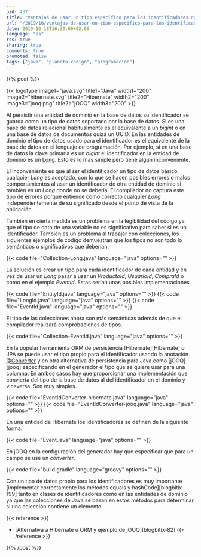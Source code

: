 ```yaml
---
pid: 437
title: "Ventajas de usar un tipo específico para los identificadores de las entidades en vez de un tipo básico"
url: "/2019/10/ventajas-de-usar-un-tipo-especifico-para-los-identificadores-de-las-entidades-en-vez-de-un-tipo-basico/"
date: 2019-10-18T16:30:00+02:00
language: "es"
rss: true
sharing: true
comments: true
promoted: false
tags: ["java", "planeta-codigo", "programacion"]
---
```


{{% post %}}

{{< logotype image1="java.svg" title1="Java" width1="200" image2="hibernate.svg" title2="Hibernate" width2="200" image3="jooq.png" title2="jOOQ" width3="200" >}}

Al persistir una entidad de dominio en la base de datos su identificador se guarda como un tipo de datos soportado por la base de datos. Si es una base de datos relacional habitualmente es el equivalente a un _bigint_ o en una base de datos de documentos quizá un UUID. En las entidades de dominio el tipo de datos usado para el identificador es el equivalente de la base de datos en el lenguaje de programación. Por ejemplo, si en una base de datos la clave primaria es un _bigint_ el identificador en la entidad de dominio es un [Long](https://docs.oracle.com/en/java/javase/11/docs/api/java.base/java/lang/Long.html). Esto es lo mas simple pero tiene algún inconveniente.

El inconveniente es que al ser el identificador un tipo de datos básico cualquier _Long_ es aceptado, con lo que se hacen posibles errores o malos comportamientos al usar un identificador de otra entidad de dominio si también es un _Long_ donde no se debería. El compilador no captura este tipo de errores porque entiende como correcto cualquier _Long_ independientemente de su significado desde el punto de vista de la aplicación.

También en cierta medida es un problema en la legibilidad del código ya que el tipo de dato de una variable no es significativo para saber si es un identificador. También es un problema al trabajar con colecciones, los siguientes ejemplos de código demuestran que los tipos no son todo lo semánticos o significativos que deberían.

{{< code file="Collection-Long.java" language="java" options="" >}}

La solución es crear un tipo para cada identificador de cada entidad y en vez de usar un _Long_ pasar a usar un _ProductoId_, _UsuarioId_, _CompraId_ o como en el ejemplo _EventId_. Estas serían unas posibles implementaciones.

{{< code file="EntityId.java" language="java" options="" >}}
{{< code file="LongId.java" language="java" options="" >}}
{{< code file="EventId.java" language="java" options="" >}}

El tipo de las colecciones ahora son más semánticas además de que el compilador realizará comprobaciones de tipos.

{{< code file="Collection-EventId.java" language="java" options="" >}}

En la popular herramienta ORM de persistencia [Hibernate][Hibernate] o JPA se puede usar el tipo propio para el identificador usando la anotación [@Converter](https://javaee.github.io/javaee-spec/javadocs/javax/persistence/Converter.html) y en otra alternativa de persistencia para Java como [jOOQ][jooq] especificando en el generador el tipo que se quiere usar para una columna. En ambos casos hay que proporcionar una implementación que convierta del tipo de la base de datos al del identificador en el dominio y viceversa. Son muy simples.

{{< code file="EventIdConverter-hibernate.java" language="java" options="" >}}
{{< code file="EventIdConverter-jooq.java" language="java" options="" >}}

En una entidad de Hibernate los identificadores se definen de la siguiente forma.

{{< code file="Event.java" language="java" options="" >}}

En jOOQ en la configuración del generador hay que especificar que para un campo se use un _converter_.

{{< code file="build.gradle" language="groovy" options="" >}}

Con un tipo de datos propio para los identificadores es muy importante [implementar correctamente los métodos equals y hashCode][blogbitix-199] tanto en clases de identificadores como en las entidades de dominio ya que las colecciones de Java se basan en estos métodos para determinar si una colección contiene un elemento.

{{< reference >}}
* [Alternativa a Hibernate u ORM y ejemplo de jOOQ][blogbitix-82]
{{< /reference >}}

{{% /post %}}
